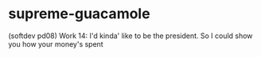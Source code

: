 # supreme-guacamole
(softdev pd08)  Work 14: I'd kinda' like to be the president. So I could show you how your money's spent 
